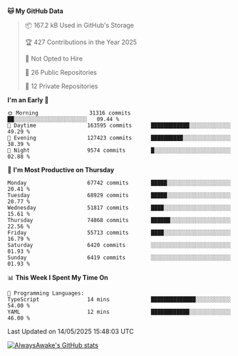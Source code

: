 <!--START_SECTION:waka-->
**🐱 My GitHub Data** 

> 📦 167.2 kB Used in GitHub's Storage 
 > 
> 🏆 427 Contributions in the Year 2025
 > 
> 🚫 Not Opted to Hire
 > 
> 📜 26 Public Repositories 
 > 
> 🔑 12 Private Repositories 
 > 
**I'm an Early 🐤** 

```text
🌞 Morning                31316 commits       ██░░░░░░░░░░░░░░░░░░░░░░░   09.44 % 
🌆 Daytime                163595 commits      ████████████░░░░░░░░░░░░░   49.29 % 
🌃 Evening                127423 commits      ██████████░░░░░░░░░░░░░░░   38.39 % 
🌙 Night                  9574 commits        █░░░░░░░░░░░░░░░░░░░░░░░░   02.88 % 
```
📅 **I'm Most Productive on Thursday** 

```text
Monday                   67742 commits       █████░░░░░░░░░░░░░░░░░░░░   20.41 % 
Tuesday                  68929 commits       █████░░░░░░░░░░░░░░░░░░░░   20.77 % 
Wednesday                51817 commits       ████░░░░░░░░░░░░░░░░░░░░░   15.61 % 
Thursday                 74868 commits       ██████░░░░░░░░░░░░░░░░░░░   22.56 % 
Friday                   55713 commits       ████░░░░░░░░░░░░░░░░░░░░░   16.79 % 
Saturday                 6420 commits        ░░░░░░░░░░░░░░░░░░░░░░░░░   01.93 % 
Sunday                   6419 commits        ░░░░░░░░░░░░░░░░░░░░░░░░░   01.93 % 
```


📊 **This Week I Spent My Time On** 

```text
💬 Programming Languages: 
TypeScript               14 mins             ██████████████░░░░░░░░░░░   54.00 % 
YAML                     12 mins             ████████████░░░░░░░░░░░░░   46.00 % 
```


 Last Updated on 14/05/2025 15:48:03 UTC
<!--END_SECTION:waka-->

[![AlwaysAwake's GitHub stats](https://github-readme-stats.vercel.app/api?username=AlwaysAwake&show_icons=true&theme=github_dark&count_private=true)](https://github.com/AlwaysAwake/AlwaysAwake)
